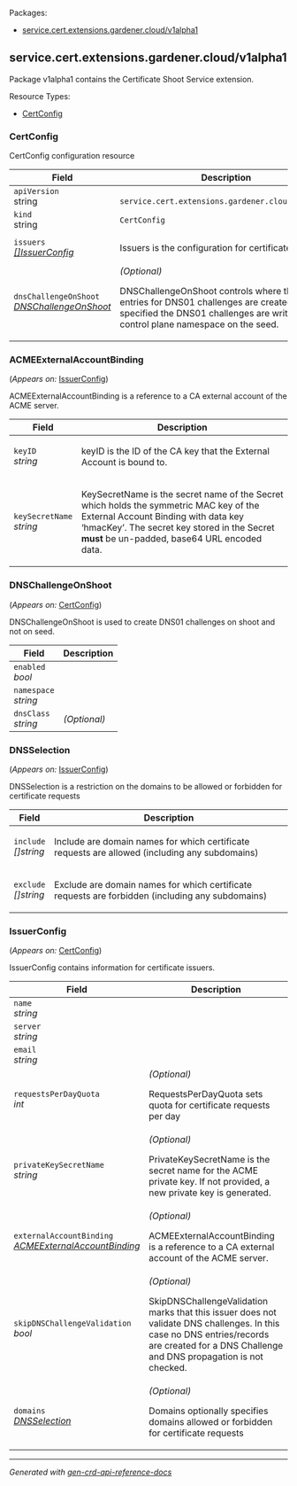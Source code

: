 <p>Packages:</p>
<ul>
<li>
<a href="#service.cert.extensions.gardener.cloud%2fv1alpha1">service.cert.extensions.gardener.cloud/v1alpha1</a>
</li>
</ul>
<h2 id="service.cert.extensions.gardener.cloud/v1alpha1">service.cert.extensions.gardener.cloud/v1alpha1</h2>
<p>
<p>Package v1alpha1 contains the Certificate Shoot Service extension.</p>
</p>
Resource Types:
<ul><li>
<a href="#service.cert.extensions.gardener.cloud/v1alpha1.CertConfig">CertConfig</a>
</li></ul>
<h3 id="service.cert.extensions.gardener.cloud/v1alpha1.CertConfig">CertConfig
</h3>
<p>
<p>CertConfig configuration resource</p>
</p>
<table>
<thead>
<tr>
<th>Field</th>
<th>Description</th>
</tr>
</thead>
<tbody>
<tr>
<td>
<code>apiVersion</code></br>
string</td>
<td>
<code>
service.cert.extensions.gardener.cloud/v1alpha1
</code>
</td>
</tr>
<tr>
<td>
<code>kind</code></br>
string
</td>
<td><code>CertConfig</code></td>
</tr>
<tr>
<td>
<code>issuers</code></br>
<em>
<a href="#service.cert.extensions.gardener.cloud/v1alpha1.IssuerConfig">
[]IssuerConfig
</a>
</em>
</td>
<td>
<p>Issuers is the configuration for certificate issuers.</p>
</td>
</tr>
<tr>
<td>
<code>dnsChallengeOnShoot</code></br>
<em>
<a href="#service.cert.extensions.gardener.cloud/v1alpha1.DNSChallengeOnShoot">
DNSChallengeOnShoot
</a>
</em>
</td>
<td>
<em>(Optional)</em>
<p>DNSChallengeOnShoot controls where the DNS entries for DNS01 challenges are created.
If not specified the DNS01 challenges are written to the control plane namespace on the seed.</p>
</td>
</tr>
</tbody>
</table>
<h3 id="service.cert.extensions.gardener.cloud/v1alpha1.ACMEExternalAccountBinding">ACMEExternalAccountBinding
</h3>
<p>
(<em>Appears on:</em>
<a href="#service.cert.extensions.gardener.cloud/v1alpha1.IssuerConfig">IssuerConfig</a>)
</p>
<p>
<p>ACMEExternalAccountBinding is a reference to a CA external account of the ACME server.</p>
</p>
<table>
<thead>
<tr>
<th>Field</th>
<th>Description</th>
</tr>
</thead>
<tbody>
<tr>
<td>
<code>keyID</code></br>
<em>
string
</em>
</td>
<td>
<p>keyID is the ID of the CA key that the External Account is bound to.</p>
</td>
</tr>
<tr>
<td>
<code>keySecretName</code></br>
<em>
string
</em>
</td>
<td>
<p>KeySecretName is the secret name of the
Secret which holds the symmetric MAC key of the External Account Binding with data key &lsquo;hmacKey&rsquo;.
The secret key stored in the Secret <strong>must</strong> be un-padded, base64 URL
encoded data.</p>
</td>
</tr>
</tbody>
</table>
<h3 id="service.cert.extensions.gardener.cloud/v1alpha1.DNSChallengeOnShoot">DNSChallengeOnShoot
</h3>
<p>
(<em>Appears on:</em>
<a href="#service.cert.extensions.gardener.cloud/v1alpha1.CertConfig">CertConfig</a>)
</p>
<p>
<p>DNSChallengeOnShoot is used to create DNS01 challenges on shoot and not on seed.</p>
</p>
<table>
<thead>
<tr>
<th>Field</th>
<th>Description</th>
</tr>
</thead>
<tbody>
<tr>
<td>
<code>enabled</code></br>
<em>
bool
</em>
</td>
<td>
</td>
</tr>
<tr>
<td>
<code>namespace</code></br>
<em>
string
</em>
</td>
<td>
</td>
</tr>
<tr>
<td>
<code>dnsClass</code></br>
<em>
string
</em>
</td>
<td>
<em>(Optional)</em>
</td>
</tr>
</tbody>
</table>
<h3 id="service.cert.extensions.gardener.cloud/v1alpha1.DNSSelection">DNSSelection
</h3>
<p>
(<em>Appears on:</em>
<a href="#service.cert.extensions.gardener.cloud/v1alpha1.IssuerConfig">IssuerConfig</a>)
</p>
<p>
<p>DNSSelection is a restriction on the domains to be allowed or forbidden for certificate requests</p>
</p>
<table>
<thead>
<tr>
<th>Field</th>
<th>Description</th>
</tr>
</thead>
<tbody>
<tr>
<td>
<code>include</code></br>
<em>
[]string
</em>
</td>
<td>
<p>Include are domain names for which certificate requests are allowed (including any subdomains)</p>
</td>
</tr>
<tr>
<td>
<code>exclude</code></br>
<em>
[]string
</em>
</td>
<td>
<p>Exclude are domain names for which certificate requests are forbidden (including any subdomains)</p>
</td>
</tr>
</tbody>
</table>
<h3 id="service.cert.extensions.gardener.cloud/v1alpha1.IssuerConfig">IssuerConfig
</h3>
<p>
(<em>Appears on:</em>
<a href="#service.cert.extensions.gardener.cloud/v1alpha1.CertConfig">CertConfig</a>)
</p>
<p>
<p>IssuerConfig contains information for certificate issuers.</p>
</p>
<table>
<thead>
<tr>
<th>Field</th>
<th>Description</th>
</tr>
</thead>
<tbody>
<tr>
<td>
<code>name</code></br>
<em>
string
</em>
</td>
<td>
</td>
</tr>
<tr>
<td>
<code>server</code></br>
<em>
string
</em>
</td>
<td>
</td>
</tr>
<tr>
<td>
<code>email</code></br>
<em>
string
</em>
</td>
<td>
</td>
</tr>
<tr>
<td>
<code>requestsPerDayQuota</code></br>
<em>
int
</em>
</td>
<td>
<em>(Optional)</em>
<p>RequestsPerDayQuota sets quota for certificate requests per day</p>
</td>
</tr>
<tr>
<td>
<code>privateKeySecretName</code></br>
<em>
string
</em>
</td>
<td>
<em>(Optional)</em>
<p>PrivateKeySecretName is the secret name for the ACME private key.
If not provided, a new private key is generated.</p>
</td>
</tr>
<tr>
<td>
<code>externalAccountBinding</code></br>
<em>
<a href="#service.cert.extensions.gardener.cloud/v1alpha1.ACMEExternalAccountBinding">
ACMEExternalAccountBinding
</a>
</em>
</td>
<td>
<em>(Optional)</em>
<p>ACMEExternalAccountBinding is a reference to a CA external account of the ACME server.</p>
</td>
</tr>
<tr>
<td>
<code>skipDNSChallengeValidation</code></br>
<em>
bool
</em>
</td>
<td>
<em>(Optional)</em>
<p>SkipDNSChallengeValidation marks that this issuer does not validate DNS challenges.
In this case no DNS entries/records are created for a DNS Challenge and DNS propagation
is not checked.</p>
</td>
</tr>
<tr>
<td>
<code>domains</code></br>
<em>
<a href="#service.cert.extensions.gardener.cloud/v1alpha1.DNSSelection">
DNSSelection
</a>
</em>
</td>
<td>
<em>(Optional)</em>
<p>Domains optionally specifies domains allowed or forbidden for certificate requests</p>
</td>
</tr>
</tbody>
</table>
<hr/>
<p><em>
Generated with <a href="https://github.com/ahmetb/gen-crd-api-reference-docs">gen-crd-api-reference-docs</a>
</em></p>
